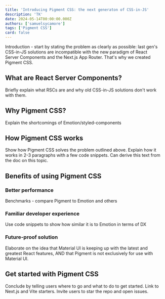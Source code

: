 ```yaml
---
title: 'Introducing Pigment CSS: the next generaton of CSS-in-JS'
description: 'TK'
date: 2024-05-14T00:00:00.000Z
authors: ['samuelsycamore']
tags: ['Pigment CSS']
card: false
---
```


Introduction - start by stating the problem as clearly as possible: last gen's CSS-in-JS solutions are incompatible with the new paradigm of React Server Components and the Next.js App Router. That's why we created Pigment CSS.

## What are React Server Components?

Briefly explain what RSCs are and why old CSS-in-JS solutions don't work with them.

## Why Pigment CSS?

Explain the shortcomings of Emotion/styled-components

## How Pigment CSS works

Show how Pigment CSS solves the problem outlined above. Explain how it works in 2-3 paragraphs with a few code snippets. Can derive this text from the doc on this topic.

## Benefits of using Pigment CSS

### Better performance

Benchmarks - compare Pigment to Emotion and others

### Familiar developer experience

Use code snippets to show how similar it is to Emotion in terms of DX

### Future-proof solution

Elaborate on the idea that Material UI is keeping up with the latest and greatest React features, AND that Pigment is not exclusively for use with Material UI.

## Get started with Pigment CSS

Conclude by telling users where to go and what to do to get started. Link to Next.js and Vite starters. Invite users to star the repo and open issues.
